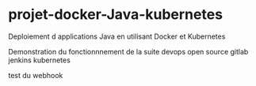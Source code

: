 # projet-docker-Java-kubernetes
Deploiement d applications Java en utilisant Docker et Kubernetes

Demonstration du fonctionnnement de la suite devops open source gitlab jenkins kubernetes

test du webhook
